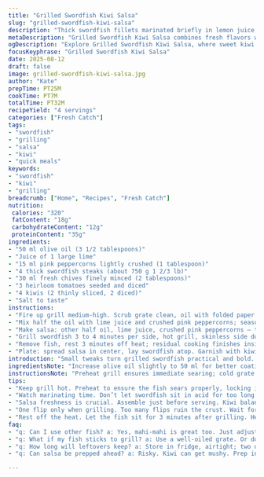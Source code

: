 ```yaml
---
title: "Grilled Swordfish Kiwi Salsa"
slug: "grilled-swordfish-kiwi-salsa"
description: "Thick swordfish fillets marinated briefly in lemon juice, olive oil, and lightly crushed pink peppercorns, grilled over medium heat to a tender finish with caramelized edges. Fresh salsa with diced kiwi and heirloom tomatoes, tossed with chives and seasoned simply with salt and lemon. A fresh mix of sweet, tart, and smoky flavors that pairs well with plain rice or quinoa. Quick, precise heat control to avoid overcooking fish, ensuring moistness and flaky texture. Simple ingredients; bright flavors with a touch of herbal contrast from chives."
metaDescription: "Grilled Swordfish Kiwi Salsa combines fresh flavors with quick cooking techniques for a Mediterranean delight. Bright, flavorful, and vibrant dish."
ogDescription: "Explore Grilled Swordfish Kiwi Salsa, where sweet kiwi meets smoky swordfish for a zesty, satisfying meal. Quick to prepare and serve."
focusKeyphrase: "Grilled Swordfish Kiwi Salsa"
date: 2025-08-12
draft: false
image: grilled-swordfish-kiwi-salsa.jpg
author: "Kate"
prepTime: PT25M
cookTime: PT7M
totalTime: PT32M
recipeYield: "4 servings"
categories: ["Fresh Catch"]
tags:
- "swordfish"
- "grilling"
- "salsa"
- "kiwi"
- "quick meals"
keywords:
- "swordfish"
- "kiwi"
- "grilling"
breadcrumb: ["Home", "Recipes", "Fresh Catch"]
nutrition: 
 calories: "320"
 fatContent: "18g"
 carbohydrateContent: "12g"
 proteinContent: "35g"
ingredients:
- "50 ml olive oil (3 1/2 tablespoons)"
- "Juice of 1 large lime"
- "15 ml pink peppercorns lightly crushed (1 tablespoon)"
- "4 thick swordfish steaks (about 750 g 1 2/3 lb)"
- "30 ml fresh chives finely minced (2 tablespoons)"
- "3 heirloom tomatoes seeded and diced"
- "4 kiwis (2 thinly sliced, 2 diced)"
- "Salt to taste"
instructions:
- "Fire up grill medium-high. Scrub grate clean, oil with folded paper towel dipped in oil; use long tongs. Prevent fish sticking."
- "Mix half the oil with lime juice and crushed pink peppercorns; season salty. Coat swordfish evenly. Marinate no more than 8 minutes; acid starts cooking fish."
- "Make salsa: other half oil, lime juice, crushed pink peppercorns — toss with diced tomatoes, diced kiwi, chives. Salt lightly. Set aside at room temp. Don’t overmix or mash fruit."
- "Grill swordfish 3 to 4 minutes per side, hot grill, skinless side down first if present. Listen for firm sizzle, edges will toughen, look for opaque center starting to firm."
- "Remove fish, rest 3 minutes off heat; residual cooking finishes inside. Don’t crowd grill; steam kills crust."
- "Plate: spread salsa in center, lay swordfish atop. Garnish with kiwi slices. Serve with fluffy rice or millet. Add cracked black pepper or torn mint for twist."
introduction: "Small tweaks turn grilled swordfish practical and bold. Acid brightens but don't drown fish in it; under 10 minutes, tops. Use lime here for extra tartness and distinctive citrus aroma instead of lemon. Pink peppercorns not only fragrant but leave subtle zing and crunch. Kiwi stands in for classic mango or pineapple, crisp and less sweet, balances juicy heirloom tomatoes with chives' slight onion punch. Grill’s the star, high heat sealing surface, caramelizing sugars, locking moisture. Watch closely; swordfish goes from rare to dry fast. Rest helps carryover heat tactfully distributes residual juiciness. Assemble salsa fresh, not long before plating. Texture contrast. Serve with grains to calm acidity and round plate. Learn fish grill rhythm. Simple game changer."
ingredientsNote: "Increase olive oil slightly to 50 ml for better coating and grilling moisture protection; swordfish is lean, prone to drying under direct heat. Replace lemon with lime for a sharper, more aromatic citrus layer; it pairs better with pink peppercorn’s floral notes than straightforward lemon’s brightness. Substitute heirlooms for standard vine-ripened tomatoes adding more depth and less water. Kiwi quantity trimmed to 4 for better balance with tomatoes. Use freshly crushed (not powdered) pink peppercorns; otherwise flavor dulls. Chives chopped finely—bagged dried herbs weaken after cooking. Salt used sparingly: fish and salsa accommodate seasoning, but remember salt enhances savory without drowning. Notes: If unavailable, use fresh tarragon instead of chives for a distinctive anise-like finish, and swap swordfish with thick mahi-mahi steaks; slightly longer grilling needed but similar technique applies. Avoid marinating more than 10 minutes: citrus acid denatures protein surface too long results chalky dry texture."
instructionsNote: "Preheat grill ensures immediate searing; cold grate causes sticking—a tightly oiled grate plus quick flipping solves stubborn fish issues. Marinate briefly; acids start 'cooking' protein so long soak ruins texture; quickly toss fish in mix and shift to grill. Using half marinade oil for swordfish, half for salsa reduces waste and unneeded dilution. Salsa: mix toss last-minute; kiwi and tomato juice weep fast, diluting texture so sift timing tightly with grill steps. Grill sound is your timer: steady sizzling indicates correct temp, quieting signals too low. Fish should release easily; fighting signals undercooked per se but also suggests need more time. Rest off direct heat prevents overcooking, carries flavor through heat transfer. For plating, using salsa base prevents fish drying during serving, and sliced kiwi on top punch visual and textural notes that invigorate dull plates. Common mistake: overflipping fish. One flip only retains grill marks and crust. If grilling indoors, use grill pan well-seasoned and hot. If unsure fillets dry out, baste with excess oil and lemon periodically. Final tip: keep salsa cool but not chilled; cold mutes flavors."
tips:
- "Keep grill hot. Preheat to ensure the fish sears properly, locking in moisture. Listen for that firm sizzle. Adjust heat as needed; too low means less caramelization."
- "Watch marinating time. Don’t let swordfish sit in acid for too long. Just 8 minutes max to avoid mushy texture. Quick toss in marinade; testing texture matters."
- "Salsa freshness is crucial. Assemble just before serving. Kiwi balances acidity. Use ripe kiwis; underripe won't give the right tang. Diced tomato adds juiciness but can make it watery."
- "One flip only when grilling. Too many flips ruin the crust. Wait for it to release; that’s your sign it’s seared enough. Keep an eye on visuals; opaque centers mean it’s done."
- "Rest off the heat. Let the fish sit for 3 minutes after grilling. Helps redistribute juices throughout. That technique retains moisture without creating dryness."
faq:
- "q: Can I use other fish? a: Yes, mahi-mahi is great too. Just adjust grilling time. Look for similar thickness; follow the same grilling methods."
- "q: What if my fish sticks to grill? a: Use a well-oiled grate. Or don’t flip too soon. Proper preheating prevents sticking; quick flipping can help too."
- "q: How long will leftovers keep? a: Store in fridge, airtight; two days max. Reheat gently. Overcooking or microwaving can toughen it up. Worst outcome."
- "q: Can salsa be prepped ahead? a: Risky. Kiwi can get mushy. Prep ingredients but mix just before serving. Texture matters here; don't let sit too long."

---
```

